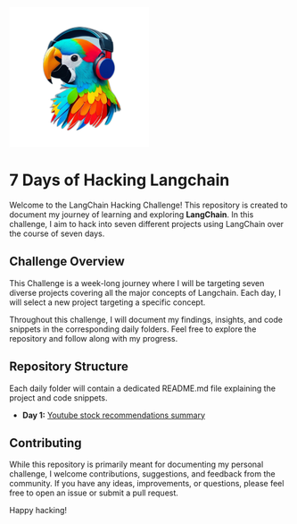 <img src="./logo.png" width="250" height="250" alt="7 Days of Hacking Langchain Logo" />

# 7 Days of Hacking Langchain


Welcome to the LangChain Hacking Challenge! This repository is created to document my journey of learning and exploring **LangChain**. In this challenge, I aim to hack into seven different projects using LangChain over the course of seven days.

## Challenge Overview

This Challenge is a week-long journey where I will be targeting seven diverse projects covering all the major concepts of Langchain. Each day, I will select a new project targeting a specific concept.

Throughout this challenge, I will document my findings, insights, and code snippets in the corresponding daily folders. Feel free to explore the repository and follow along with my progress.

## Repository Structure

Each daily folder will contain a dedicated README.md file explaining the project and code snippets.

- **Day 1:** [Youtube stock recommendations summary](day1/)



## Contributing

While this repository is primarily meant for documenting my personal challenge, I welcome contributions, suggestions, and feedback from the community. If you have any ideas, improvements, or questions, please feel free to open an issue or submit a pull request.


Happy hacking!
